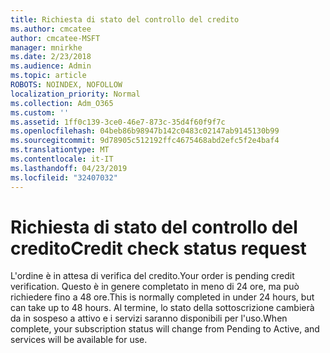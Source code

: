 ```yaml
---
title: Richiesta di stato del controllo del credito
ms.author: cmcatee
author: cmcatee-MSFT
manager: mnirkhe
ms.date: 2/23/2018
ms.audience: Admin
ms.topic: article
ROBOTS: NOINDEX, NOFOLLOW
localization_priority: Normal
ms.collection: Adm_O365
ms.custom: ''
ms.assetid: 1ff0c139-3ce0-46e7-873c-35d4f60f9f7c
ms.openlocfilehash: 04beb86b98947b142c0483c02147ab9145130b99
ms.sourcegitcommit: 9d78905c512192ffc4675468abd2efc5f2e4baf4
ms.translationtype: MT
ms.contentlocale: it-IT
ms.lasthandoff: 04/23/2019
ms.locfileid: "32407032"
---
```

# <a name="credit-check-status-request"></a><span data-ttu-id="0f137-102">Richiesta di stato del controllo del credito</span><span class="sxs-lookup"><span data-stu-id="0f137-102">Credit check status request</span></span>

<span data-ttu-id="0f137-103">L'ordine è in attesa di verifica del credito.</span><span class="sxs-lookup"><span data-stu-id="0f137-103">Your order is pending credit verification.</span></span> <span data-ttu-id="0f137-104">Questo è in genere completato in meno di 24 ore, ma può richiedere fino a 48 ore.</span><span class="sxs-lookup"><span data-stu-id="0f137-104">This is normally completed in under 24 hours, but can take up to 48 hours.</span></span> <span data-ttu-id="0f137-105">Al termine, lo stato della sottoscrizione cambierà da in sospeso a attivo e i servizi saranno disponibili per l'uso.</span><span class="sxs-lookup"><span data-stu-id="0f137-105">When complete, your subscription status will change from Pending to Active, and services will be available for use.</span></span>
  

